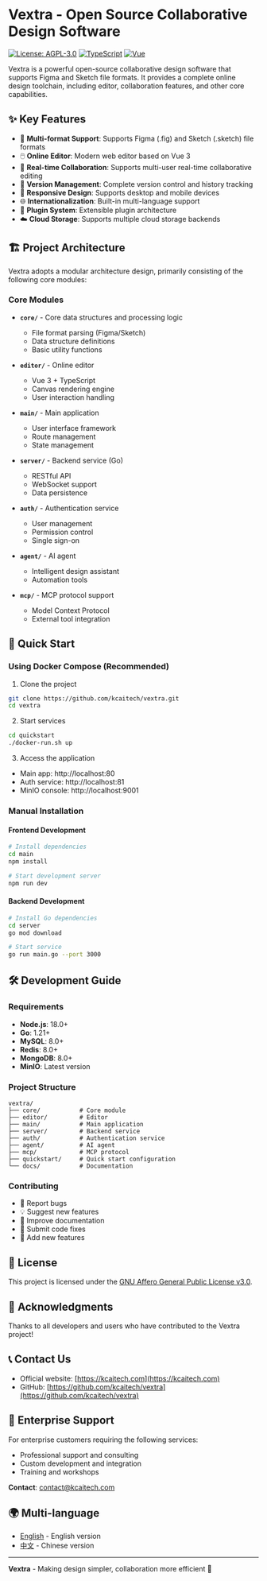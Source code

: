 # Vextra - Open Source Collaborative Design Software

[![License: AGPL-3.0](https://img.shields.io/badge/License-AGPL%203.0-green.svg)](https://opensource.org/licenses/AGPL-3.0)
[![TypeScript](https://img.shields.io/badge/TypeScript-5.8+-blue.svg)](https://www.typescriptlang.org/)
[![Vue](https://img.shields.io/badge/Vue-3.2+-green.svg)](https://vuejs.org/)

Vextra is a powerful open-source collaborative design software that supports Figma and Sketch file formats. It provides a complete online design toolchain, including editor, collaboration features, and other core capabilities.

## ✨ Key Features

- 🎨 **Multi-format Support**: Supports Figma (.fig) and Sketch (.sketch) file formats
- 🖱️ **Online Editor**: Modern web editor based on Vue 3
- 👥 **Real-time Collaboration**: Supports multi-user real-time collaborative editing
- 🔄 **Version Management**: Complete version control and history tracking
- 📱 **Responsive Design**: Supports desktop and mobile devices
- 🌐 **Internationalization**: Built-in multi-language support
- 🔌 **Plugin System**: Extensible plugin architecture
- ☁️ **Cloud Storage**: Supports multiple cloud storage backends

## 🏗️ Project Architecture

Vextra adopts a modular architecture design, primarily consisting of the following core modules:

### Core Modules

- **`core/`** - Core data structures and processing logic
  - File format parsing (Figma/Sketch)
  - Data structure definitions
  - Basic utility functions

- **`editor/`** - Online editor
  - Vue 3 + TypeScript
  - Canvas rendering engine
  - User interaction handling

- **`main/`** - Main application
  - User interface framework
  - Route management
  - State management

- **`server/`** - Backend service (Go)
  - RESTful API
  - WebSocket support
  - Data persistence

- **`auth/`** - Authentication service
  - User management
  - Permission control
  - Single sign-on

- **`agent/`** - AI agent
  - Intelligent design assistant
  - Automation tools

- **`mcp/`** - MCP protocol support
  - Model Context Protocol
  - External tool integration

## 🚀 Quick Start

### Using Docker Compose (Recommended)

1. Clone the project
```bash
git clone https://github.com/kcaitech/vextra.git
cd vextra
```

2. Start services
```bash
cd quickstart
./docker-run.sh up
```

3. Access the application
- Main app: http://localhost:80
- Auth service: http://localhost:81
- MinIO console: http://localhost:9001

### Manual Installation

#### Frontend Development

```bash
# Install dependencies
cd main
npm install

# Start development server
npm run dev
```

#### Backend Development

```bash
# Install Go dependencies
cd server
go mod download

# Start service
go run main.go --port 3000
```

## 🛠️ Development Guide

### Requirements

- **Node.js**: 18.0+
- **Go**: 1.21+
- **MySQL**: 8.0+
- **Redis**: 8.0+
- **MongoDB**: 8.0+
- **MinIO**: Latest version

### Project Structure

```
vextra/
├── core/           # Core module
├── editor/         # Editor
├── main/           # Main application
├── server/         # Backend service
├── auth/           # Authentication service
├── agent/          # AI agent
├── mcp/            # MCP protocol
├── quickstart/     # Quick start configuration
└── docs/           # Documentation
```

### Contributing

- 🐛 Report bugs
- 💡 Suggest new features
- 📝 Improve documentation
- 🔧 Submit code fixes
- 🌟 Add new features

## 📄 License

This project is licensed under the [GNU Affero General Public License v3.0](LICENSE.txt).

## 🙏 Acknowledgments

Thanks to all developers and users who have contributed to the Vextra project!

## 📞 Contact Us

- Official website: [https://kcaitech.com](https://kcaitech.com)
- GitHub: [https://github.com/kcaitech/vextra](https://github.com/kcaitech/vextra)

## 🏢 Enterprise Support

For enterprise customers requiring the following services:
- Professional support and consulting
- Custom development and integration
- Training and workshops

**Contact**: [contact@kcaitech.com](mailto:contact@kcaitech.com)

## 🌍 Multi-language

- [English](./README.md) - English version
- [中文](./README-zh.md) - Chinese version

---

**Vextra** - Making design simpler, collaboration more efficient 🚀


